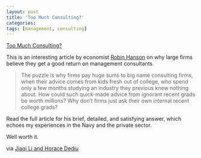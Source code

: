 ```yaml
---
layout: post
title: 'Too Much Consulting?'
categories: 
tags: [management, consulting]
---
```

[Too Much Consulting?][1]

   [1]: http://www.overcomingbias.com/2012/01/why-so-much-consulting.html

This is an interesting article by economist [Robin Hanson][2] on why large firms believe they get a good return on management consultants.

   [2]: http://www.overcomingbias.com/bio

> The puzzle is why firms pay huge sums to big name consulting firms, when their advice comes from kids fresh out of college, who spend only a few months studying an industry they previous knew nothing about. How could such quick-made advice from ignorant recent grads be worth millions? Why don’t firms just ask their own internal recent college grads?

Read the full article for his brief, detailed, and satisfying answer, which echoes my experiences in the Navy and the private sector. 

Well worth it.

via [Jiaqi Li and Horace Dediu][3]

   [3]: https://twitter.com/jiaqili/status/208233897727754241
